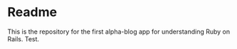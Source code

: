 # Readme 
This is the repository for the first alpha-blog app for understanding Ruby on Rails.
Test.